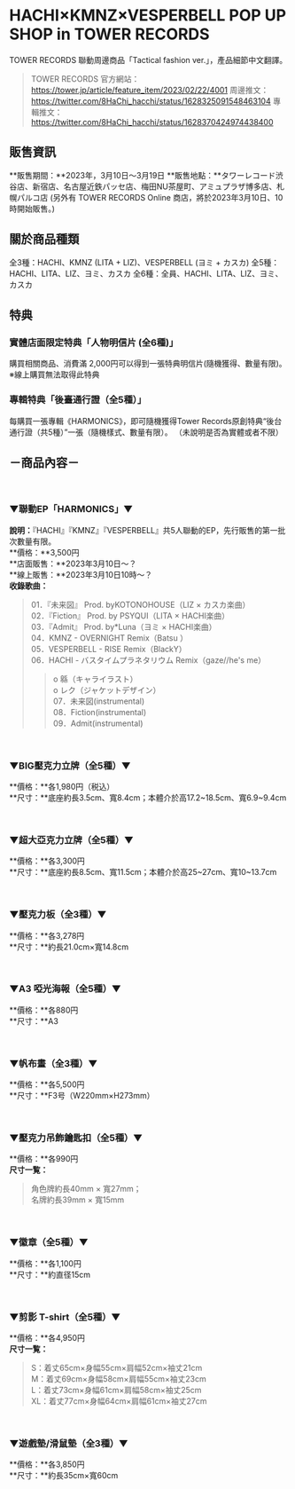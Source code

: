 # HACHI×KMNZ×VESPERBELL POP UP SHOP in TOWER RECORDS

TOWER RECORDS 聯動周邊商品「Tactical fashion ver.」，產品細節中文翻譯。

> TOWER RECORDS 官方網站：https://tower.jp/article/feature_item/2023/02/22/4001
> 周邊推文：https://twitter.com/8HaChi_hacchi/status/1628325091548463104
> 專輯推文：https://twitter.com/8HaChi_hacchi/status/1628370424974438400

## 販售資訊

**販售期間：**2023年，3月10日～3月19日
**販售地點：**タワーレコード渋谷店、新宿店、名古屋近鉄パッセ店、梅田NU茶屋町、アミュプラザ博多店、札幌パルコ店
(另外有 TOWER RECORDS Online 商店，將於2023年3月10日、10時開始販售。)

## 關於商品種類

全3種：HACHI、KMNZ (LITA + LIZ)、VESPERBELL (ヨミ + カスカ) 
全5種：HACHI、LITA、LIZ、ヨミ、カスカ
全6種：全員、HACHI、LITA、LIZ、ヨミ、カスカ

## 特典

### 實體店面限定特典「人物明信片 (全6種)」

購買相關商品、消費滿 2,000円可以得到一張特典明信片(隨機獲得、數量有限)。  
※線上購買無法取得此特典  

### 專輯特典「後臺通行證（全5種）」

每購買一張專輯《HARMONICS》，即可隨機獲得Tower Records原創特典“後台通行證（共5種）”一張（隨機樣式、數量有限）。
（未說明是否為實體或者不限）

## －商品內容－

&nbsp;  

### ▼聯動EP「HARMONICS」▼

**說明：**『HACHI』『KMNZ』『VESPERBELL』共5人聯動的EP，先行販售的第一批次數量有限。  
**價格：**3,500円  
**店面販售：**2023年3月10日～？  
**線上販售：**2023年3月10日10時～？  
**收錄歌曲：**  
> 01．『未来図』 Prod. byKOTONOHOUSE（LIZ × カスカ楽曲）  
> 02．『Fiction』 Prod. by PSYQUI（LITA × HACHI楽曲）  
> 03．『Admit』 Prod. by*Luna（ヨミ × HACHI楽曲）  
> 04．KMNZ - OVERNIGHT Remix（Batsu ）  
> 05．VESPERBELL - RISE Remix（BlackY）  
> 06．HACHI - バスタイムプラネタリウム Remix（gaze//he's me）  
>> o 緜（キャライラスト）  
>> o レク（ジャケットデザイン）  
> 07．未来図(instrumental)  
> 08．Fiction(instrumental)  
> 09．Admit(instrumental)  

&nbsp;  

### ▼BIG壓克力立牌（全5種）▼

**價格：**各1,980円（税込）  
**尺寸：**底座約長3.5cm、寬8.4cm；本體介於高17.2~18.5cm、寬6.9~9.4cm  

&nbsp;  

### ▼超大亞克力立牌（全5種）▼

**價格：**各3,300円  
**尺寸：**底座約長8.5cm、寬11.5cm；本體介於高25~27cm、寬10~13.7cm  

&nbsp;  

### ▼壓克力板（全3種）▼

**價格：**各3,278円  
**尺寸：**約長21.0cm×寬14.8cm  

&nbsp;  

### ▼A3 啞光海報（全5種）▼

**價格：**各880円  
**尺寸：**A3  

&nbsp;  

### ▼帆布畫（全3種）▼

**價格：**各5,500円  
**尺寸：**F3号（W220mm×H273mm）  

&nbsp;  

### ▼壓克力吊飾鑰匙扣（全5種）▼

**價格：**各990円  
**尺寸一覧：**  
> 角色牌約長40mm × 寬27mm；  
> 名牌約長39mm × 寬15mm  

&nbsp;  

### ▼徽章（全5種）▼

**價格：**各1,100円  
**尺寸：**約直径15cm  

&nbsp;  

### ▼剪影 T-shirt（全5種）▼

**價格：**各4,950円  
**尺寸一覧：**
> S：着丈65cm×身幅55cm×肩幅52cm×袖丈21cm  
> M：着丈69cm×身幅58cm×肩幅55cm×袖丈23cm  
> L：着丈73cm×身幅61cm×肩幅58cm×袖丈25cm  
> XL：着丈77cm×身幅64cm×肩幅61cm×袖丈27cm  

&nbsp;  

### ▼遊戲墊/滑鼠墊（全3種）▼

**價格：**各3,850円  
**尺寸：**約長35cm×寬60cm  
